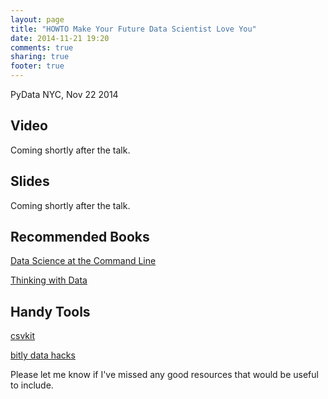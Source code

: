 ```yaml
---
layout: page
title: "HOWTO Make Your Future Data Scientist Love You"
date: 2014-11-21 19:20
comments: true
sharing: true
footer: true
---
```


PyData NYC, Nov 22 2014

## Video

Coming shortly after the talk.

## Slides

Coming shortly after the talk.

## Recommended Books

[Data Science at the Command Line](http://shop.oreilly.com/product/0636920032823.do)

[Thinking with Data](http://shop.oreilly.com/product/0636920029182.do)

## Handy Tools

[csvkit](http://csvkit.readthedocs.org)

[bitly data hacks](https://github.com/bitly/data_hacks)

Please let me know if I've missed any good resources that would be useful to include.
